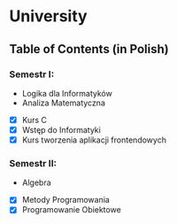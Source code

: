 # University


## Table of Contents (in Polish)

### Semestr I:
- Logika dla Informatyków
- Analiza Matematyczna
- [x] Kurs C
- [x] Wstęp do Informatyki
- [x] Kurs tworzenia aplikacji frontendowych

### Semestr II:
- Algebra
- [x] Metody Programowania
- [x] Programowanie Obiektowe